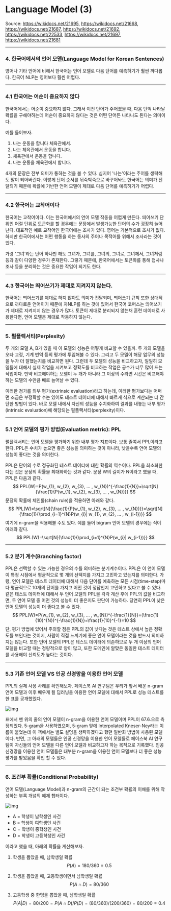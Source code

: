 # Language Model (3)

Source: https://wikidocs.net/21695, https://wikidocs.net/21668, https://wikidocs.net/21687, https://wikidocs.net/21692, https://wikidocs.net/22533, https://wikidocs.net/21697, https://wikidocs.net/21681

---

### 4. 한국어에서의 언어 모델(Language Model for Korean Sentences)

영어나 기타 언어에 비해서 한국어는 언어 모델로 다음 단어를 예측하기가 훨씬 까다롭다.
한국어 NLP는 영어보다 훨씬 어렵다.

---

### 4.1 한국어는 어순이 중요하지 않다

한국어에서는 어순이 중요하지 않다.
그래서 이전 단어가 주어졌을 때, 다음 단억 나타날 확률을 구해야하는데 어순이 중요하지 않다는 것은 어떤 단어든 나타나도 된다는 의미이다.

예를 들어보자.

1. 나는 운동을 합니다 체육관에서.
2. 나는 체육관에서 운동을 합니다.
3. 체육관에서 운동을 합니다.
4. 나는 운동을 체육관에서 합니다.

4개의 문장은 전부 의미가 통하는 것을 볼 수 있다.
심지어 '나는'이라는 주어를 생략해도 말이 되어버린다.
이렇게 단어 순서를 뒤죽박죽으로 바꾸어놔도 한국어는 의미가 전달되기 때문에 확률에 기반한 언어 모델이 제대로 다음 단어를 예측하기가 어렵다.

---

### 4.2 한국어는 교착어이다

한국어는 교착어이다.
이는 한국어에서의 언어 모델 작동을 어렵게 만든다.
띄어쓰기 단위인 어절 단위로 토큰화를 할 경우에는 문장에서 발생가능한 단어의 수가 굉장히 늘어난다.
대표적인 예로 교착어인 한국어에는 조사가 있다.
영어는 기본적으로 조사가 없다.
하지만 한국어에서는 어떤 행동을 하는 동사의 주어나 목적어를 위해서 조사라는 것이 있다.

가령 '그녀'라는 단어 하나만 해도 그녀가, 그녀를, 그녀의, 그녀로, 그녀께서, 그녀처럼 등과 같이 다양한 경우가 존재한다.
그렇기 때문에, 한국어에서는 토큰화를 통해 접사나 조사 등을 분리하는 것은 중요한 작업이 되기도 한다.

---

### 4.3 한국어는 띄어쓰기가 제대로 지켜지지 않는다.

한국어는 띄어쓰기를 제대로 하지 않아도 의미가 전달되며, 띄어쓰기 규칙 또한 상대적으로 까다로운 언어이기 때문에 자NLP를 하는 것에 있어서 한국어 코퍼스는 띄어쓰기가 제대로 지켜지지 않는 경우가 많다.
토큰이 제대로 분리되지 않는채 훈련 데이터로 사용한다면, 언어 모델은 제대로 작동하지 않는다.

---

### 5. 펄플렉서티(Perplexity)

두 개의 모델 A, B가 있을 때 이 모델의 성능은 어떻게 비교할 수 있을까.
두 개의 모델을 오타 교정, 기계 번역 등의 평가에 투입해볼 수 있다.
그리고 두 모델이 해당 업무의 성능을 누가 더 잘했는지를 비교하면 된다.
그런데 두 모델의 성능을 비교하고자, 일일히 모델들에 대해서 실제 작업을 시켜보고 정확도를 비교하는 작업은 공수가 너무 많이 드는 작업이다.
만약 비교해야하는 모델이 두 개가 아니라 그 이상의 수라면 시간은 비교해야하는 모델의 수만큼 배로 늘어날 수 있다.

이러한 쳥가를 외부 평가(extrinsic evaluation)라고 하는데, 이러한 평가보다는 어쩌면 조금은 부정확할 수는 있어도 테스트 데이터에 대해서 빠르게 식으로 계산되는 더 간단한 방법이 있다.
바로 모델 내에서 자신의 성능을 수치화하여 결과를 내놓는 내부 평가(intrinsic evaluation)에 해당되는 펄플랙서티(perplexity)이다.

---

### 5.1 언어 모델의 평가 방법(Evaluation metric): PPL

펄플렉서티는 언어 모델을 평가하기 위한 내부 평가 지표이다.
보통 줄여서 PPL이라고 한다.
PPL은 수치가 높으면 좋은 성능을 의미하는 것이 아니라, 낮을수록 언어 모델의 성능이 좋다는 것을 의미한다.

PPL은 단어의 수로 정규화된 테스트 데이터에 대한 확률의 역수이다.
PPL을 최소화한다는 것은 문장의 확률을 최대화하는 것과 같다.
문장 W의 길이가 N이라고 했을 때, PPL은 다음과 같다.
$$
PPL(W)=P(w_{1}, w_{2}, w_{3}, ... , w_{N})^{-\frac{1}{N}}=\sqrt[N]{\frac{1}{P(w_{1}, w_{2}, w_{3}, ... , w_{N})}}
$$
문장의 확률에 체인룰(chain rule)을 적용하면 아래와 같다.
$$
PPL(W)=\sqrt[N]{\frac{1}{P(w_{1}, w_{2}, w_{3}, ... , w_{N})}}=\sqrt[N]{\frac{1}{\prod_{i=1}^{N}P(w_{i}| w_{1}, w_{2}, ... , w_{i-1})}}
$$
여기에 n-gram을 적용해볼 수도 있다.
예를 들어 bigram 언어 모델의 경우에는 식이 아래와 같다.
$$
PPL(W)=\sqrt[N]{\frac{1}{\prod_{i=1}^{N}P(w_{i}| w_{i-1})}}
$$

---

### 5.2 분기 계수(Branching factor)

PPL은 선택할 수 있는 가능한 경우의 수를 의미하는 분기계수이다.
PPL은 이 언어 모델이 특정 시점에서 평균적으로 몇 개의 선택지를 가지고 고민하고 있는지를 의미한다.
가령, 언어 모델은 테스트 데이터에 대해서 다음 단어를 예측하는 모든 시점(time-step)마다 평균적으로 10개의 단어를 가지고 어떤 것이 정답인지 고민하고 있다고 볼 수 있다.
같은 테스트 데이터에 대해서 두 언어 모델의 PPL을 각각 계산 후에 PPL의 값을 비교하면, 두 언어 모델 중 어떤 것의 성능이 더 좋은지도 판단이 가능하다.
당연히 PPL이 낮은 언어 모델의 성능이 더 좋다고 볼 수 있다.
$$
PPL(W)=P(w_{1}, w_{2}, w_{3}, ... , w_{N})^{-\frac{1}{N}}=(\frac{1}{10}^{N})^{-\frac{1}{N}}=\frac{1}{10}^{-1}=10
$$
단, 평가 방법에 있어서 주의할 점은 PPL의 값이 낮다는 것은 테스트 상에서 높은 정확도를 보인다는 것이지, 사람이 직접 느끼기에 좋은 언어 모델이라는 것을 반드시 의미하지는 않는다.
또한 언어 모델의 PPL은 테스트 데이터에 의존하므로 두 개 이상의 언어 모델을 비교할 때는 정량적으로 양이 많고, 또한 도메인에 알맞은 동일한 테스트 데이터를 사용해야 신뢰도가 높다는 것이다.

---

### 5.3 기존 언어 모델 VS 인공 신경망을 이용한 언어 모델

PPL의 실제 사용 사례를 확인해보자.
페이스북 AI 연구팀은 우리가 앞서 배운 n-gram 언어 모델과 이후 배우게 될 딥러닝을 이용한 언어 모델에 대해서 PPL로 성능 테스트를 한 표를 공개했었다.

![img](https://wikidocs.net/images/page/21697/ppl.PNG)

표에서 맨 위의 줄의 언어 모델이 n-gram을 이용한 언어 모델이며 PPL이 67.6.으로 측정되었다.
5-gram을 사용하였으며, 5-gram 앞에 Interpolated Kneser-Ney라는 이름이 붙었는데 이 책에서는 별도 설명을 생략하겠다고 했던 일반화 방법이 사용된 모델이다.
반면, 그 아래의 모델들은 인공 신경망을 이용한 언어 모델들로 페이스북 AI 연구팀이 자신들의 언어 모델을 다른 언어 모델과 비교하고자 하는 목적으로 기록했다.
인공신경망을 이용한 언어 모델들은 대부분 n-gram을 이용한 언어 모델보다 더 좋은 성능 평가를 받았음을 확인 할 수 있다.

---

### 6. 조건부 확률(Conditional Probability)

언어 모델(Language Model)과 n-gram의 근간이 되는 조건부 확률의 이해를 위해 작성하는 부록 개념의 예제 챕터이다.

![img](https://wikidocs.net/images/page/21681/%EC%A1%B0%EA%B1%B4%EB%B6%80_%ED%99%95%EB%A5%A0.PNG)

- A = 학생이 남학생인 사건
- B = 학생이 여학생인 사건
- C = 학생이 중학생인 사건
- D = 학생이 고등학생인 사건

이라고 했을 때, 아래의 확률을 계산해보자.

1. 학생을 뽑았을 때, 남학생일 확률
   $$
   P(A) =180/360=0.5
   $$
   

2. 학생을 뽑았을 때, 고등학생이면서 남학생일 확률
   $$
   P(A∩D)  = 80/360
   $$
   

3. 고등학생 중 한명을 뽑았을 때, 남학생일 확률
   $$
   P(A|D)  = 80/200 = P(A∩D)/P(D) = (80/360)/(200/360) = 80/200 = 0.4
   $$
   